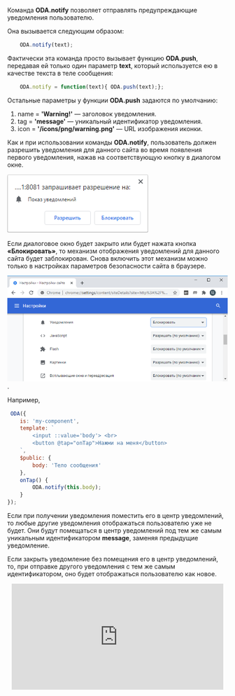 Команда **ODA.notify** позволяет отправлять предупреждающие уведомления пользователю.

Она вызывается следующим образом:

```javascript
    ODA.notify(text);
```

Фактически эта команда просто вызывает функцию **ODA.push**, передавая ей только один параметр **text**, который используется ею в качестве текста в теле сообщения:

```javascript
    ODA.notify = function(text){ ODA.push(text);};
```

Остальные параметры у функции **ODA.push** задаются по умолчанию:

1. name = **'Warning!'** — заголовок уведомления.
1. tag = **'message'** — уникальный идентификатор уведомления.
1. icon = **'/icons/png/warning.png'** — URL изображения иконки.

Как и при использовании команды **ODA.notify**, пользователь должен разрешить уведомления для данного сайта во время появления первого уведомления, нажав на соответствующую кнопку в диалогом окне.

![Разрешение отображать уведомления](learn/guide/api/commands/_images/requestNotification.png "Разрешить уведомления")

Если диалоговое окно будет закрыто или будет нажата кнопка **«Блокировать»**, то механизм отображения уведомлений для данного сайта будет заблокирован. Снова включить этот механизм можно только в настройках параметров безопасности сайта в браузере.

![Отключение блокировки уведомлений](learn/guide/api/commands/_images/SiteSetting.png "Отключение блокировки уведомлений").

Например,

```javascript run_edit_[my-component.js]
 ODA({
    is: 'my-component',
    template: `
        <input ::value='body'> <br>
        <button @tap="onTap">Нажми на меня</button>
    `,
    $public: {
        body: 'Тело сообщения'
    },
    onTap() {
        ODA.notify(this.body);
    }
});
```

Если при получении уведомления поместить его в центр уведомлений, то любые другие уведомления отображаться пользователю уже не будет. Они будут помещаться в центр уведомлений под тем же самым уникальным идентификатором **message**, заменяя предыдущие уведомление.

Если закрыть уведомление без помещения его в центр уведомлений, то, при отправке другого уведомления с тем же самым идентификатором, оно будет отображаться пользователю как новое.

<div style="position:relative;padding-bottom:48%; margin:10px">
    <iframe src="https://www.youtube.com/embed/8XP2dQQc6KM?start=0" frameborder="0" allow="accelerometer; autoplay; encrypted-media; gyroscope; picture-in-picture" allowfullscreen
    	style="position:absolute;width:100%;height:100%;"></iframe>
</div>
